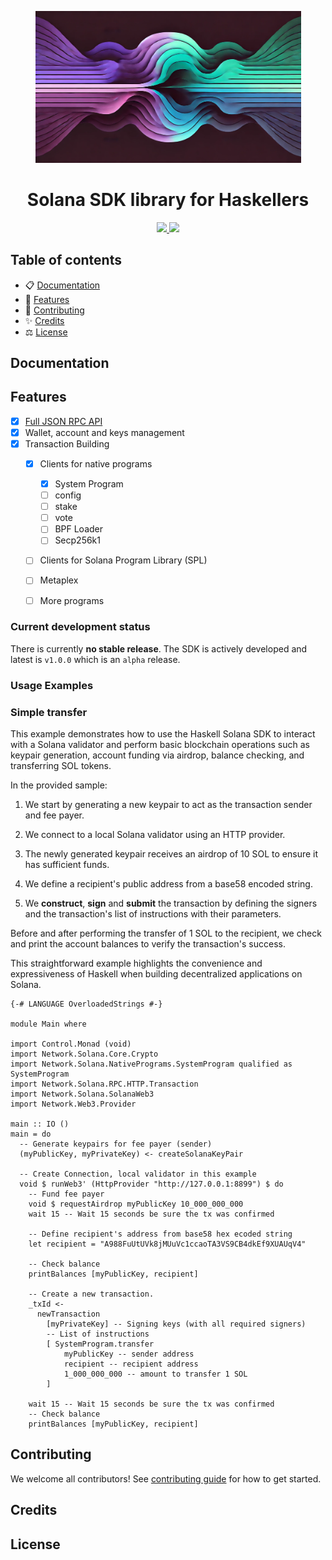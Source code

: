 
<p align="center">
  <a href="https://solana.com/docs">
    <img src="solana-haskell-logo.jpeg" alt="Solana Haskell SDK Logo" width="425" />
  </a>
  <h1 align="center">Solana SDK library for Haskellers</h2>
  <p align="center">
    <a href="https://https://hackage.haskell.org/">
      <img src="https://img.shields.io/badge/-Haddock-5E5184?style=flat-square&logo=haskell&logoColor=white" />
    </a>
    <a href="./CONTRIBUTING.md">
      <img src="https://img.shields.io/badge/PRs-welcome-brightgreen.svg?style=flat-square" />
    </a>
  </p>
</p>

## Table of contents

- 📋 [Documentation](#documentation)
- 🚀 [Features](#features)
- 📝 [Contributing](#contributing)
- ✨ [Credits](#credits)
- ⚖️ [License](#license)

## Documentation

## Features

- [x] [Full JSON RPC API](#usage-examples-for-json-rpc-api)
- [x] Wallet, account and keys management
- [x] Transaction Building 
  - [x] Clients for native programs
    - [x] System Program 
    - [ ] config
    - [ ] stake
    - [ ] vote
    - [ ] BPF Loader
    - [ ] Secp256k1
  - [ ] Clients for Solana Program Library (SPL)
  - [ ] Metaplex
  - [ ] More programs



### Current development status

There is currently **no stable release**. The SDK is actively developed and latest is `v1.0.0` which is an `alpha` release.





### Usage Examples 
### Simple transfer

This example demonstrates how to use the Haskell Solana SDK to interact with a Solana validator and perform basic blockchain operations such as keypair generation, account funding via airdrop, balance checking, and transferring SOL tokens.

In the provided sample:

1. We start by generating a new keypair to act as the transaction sender and fee payer.

2. We connect to a local Solana validator using an HTTP provider.

3. The newly generated keypair receives an airdrop of 10 SOL to ensure it has sufficient funds.

4. We define a recipient's public address from a base58 encoded string.

5. We **construct**, **sign** and **submit** the transaction by defining the signers and the transaction's list of instructions with their parameters.

Before and after performing the transfer of 1 SOL to the recipient, we check and print the account balances to verify the transaction's success.

This straightforward example highlights the convenience and expressiveness of Haskell when building decentralized applications on Solana.

```
{-# LANGUAGE OverloadedStrings #-}

module Main where

import Control.Monad (void)
import Network.Solana.Core.Crypto
import Network.Solana.NativePrograms.SystemProgram qualified as SystemProgram
import Network.Solana.RPC.HTTP.Transaction
import Network.Solana.SolanaWeb3
import Network.Web3.Provider

main :: IO ()
main = do
  -- Generate keypairs for fee payer (sender)
  (myPublicKey, myPrivateKey) <- createSolanaKeyPair

  -- Create Connection, local validator in this example
  void $ runWeb3' (HttpProvider "http://127.0.0.1:8899") $ do
    -- Fund fee payer
    void $ requestAirdrop myPublicKey 10_000_000_000
    wait 15 -- Wait 15 seconds be sure the tx was confirmed

    -- Define recipient's address from base58 hex ecoded string
    let recipient = "A988FuUtUVk8jMUuVc1ccaoTA3VS9CB4dkEf9XUAUqV4"

    -- Check balance
    printBalances [myPublicKey, recipient]

    -- Create a new transaction.
    _txId <-
      newTransaction
        [myPrivateKey] -- Signing keys (with all required signers)
        -- List of instructions
        [ SystemProgram.transfer
            myPublicKey -- sender address
            recipient -- recipient address
            1_000_000_000 -- amount to transfer 1 SOL
        ]

    wait 15 -- Wait 15 seconds be sure the tx was confirmed
    -- Check balance
    printBalances [myPublicKey, recipient]
```

## Contributing

We welcome all contributors! See [contributing guide](./CONTRIBUTING.md) for how to get started.

## Credits

## License
